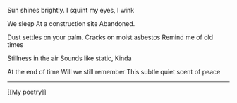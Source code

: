 Sun shines brightly.
I squint my eyes,
I wink

We sleep
At a construction site
Abandoned.

Dust settles on your palm.
Cracks on moist asbestos
Remind me of old times

Stillness in the air
Sounds like static,
Kinda

At the end of time 
Will we still remember
This subtle quiet scent of peace

---
[[My poetry]]